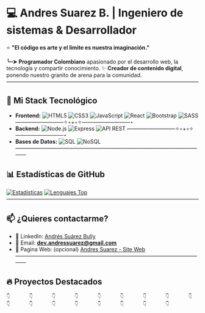 # 💻 Andres Suarez B. | Ingeniero de sistemas & Desarrollador 

⭐ **"El código es arte y el limite es nuestra imaginación."**

**╰┈➤ Programador Colombiano** apasionado por el desarrollo web, la tecnología y compartir conocimiento. ✨ **Creador de contenido digital**, ponendo nuestro granito de arena para la comunidad.
————————————————————————————————————
## 💼 Mi Stack Tecnológico

- **Frontend:**    ![HTML5](https://img.shields.io/badge/HTML5-E34F26?style=flat&logo=html5&logoColor=white) ![CSS3](https://img.shields.io/badge/CSS3-1572B6?style=flat&logo=css3&logoColor=white) ![JavaScript](https://img.shields.io/badge/JavaScript-F7DF1E?style=flat&logo=javascript&logoColor=black)  ![React](https://img.shields.io/badge/React-61DAFB?style=flat&logo=react&logoColor=black)  ![Bootstrap](https://img.shields.io/badge/Bootstrap-7952B3?style=flat&logo=bootstrap&logoColor=white)  ![SASS](https://img.shields.io/badge/SASS-CC6699?style=flat&logo=sass&logoColor=white)
—————————✧◦+◦✧—————————⋆
- **Backend:**    ![Node.js](https://img.shields.io/badge/Node.js-339933?style=flat&logo=node.js&logoColor=white)  ![Express](https://img.shields.io/badge/Express-000000?style=flat&logo=express&logoColor=white)  ![API REST](https://img.shields.io/badge/API_REST-FF6C37?style=flat&logo=json&logoColor=white)
—————————✧◦+◦✧—————————⋆
- **Bases de Datos:**    ![SQL](https://img.shields.io/badge/SQL-4479A1?style=flat&logo=mysql&logoColor=white)  ![NoSQL](https://img.shields.io/badge/NoSQL-47A248?style=flat&logo=mongodb&logoColor=white)
————————————————————————————————————
## 📊 Estadísticas de GitHub

[![Estadísticas](https://github-readme-stats.vercel.app/api?username=ACSBITMEN&show_icons=true&theme=radical)](https://github.com/ACSBITMEN)
[![Lenguajes Top](https://github-readme-stats.vercel.app/api/top-langs/?username=ACSBITMEN&layout=compact&theme=radical)](https://github.com/ACSBITMEN)
————————————————————————————————————
## 📫 ¿Quieres contactarme?

- 💼 LinkedIn: [Andrés Suárez Bully](https://www.linkedin.com/in/andr%C3%A9s-su%C3%A1rez-bully-5a5432285/)
- 📧 Email: **dev.andressuarez@gmail.com**
- 🚀 Pagina Web: (opcional) [Andres Suarez - Site Web](https://acsbitmen.github.io/MyPageWeb/)
————————————————————————————————————
## 🔥 Proyectos Destacados
	👇		👇		👇		👇		👇		👇		👇		👇		👇		👇		👇		👇		👇		👇		👇		👇		👇
